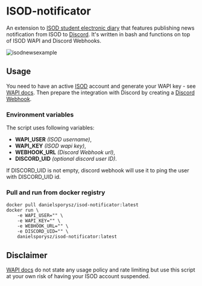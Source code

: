 # ISOD-notificator

An extension to [ISOD student electronic diary](https://isod.ee.pw.edu.pl/) that features publishing news notification from ISOD to [Discord](https://discord.com/). It's written in bash and functions on top of ISOD WAPI and Discord Webhooks.

![isodnewsexample](https://user-images.githubusercontent.com/37814427/151696851-6e8fd11a-49af-401d-9566-0959aa559b40.png)

## Usage

You need to have an active [ISOD](https://isod.ee.pw.edu.pl/) account and generate your WAPI key - see [WAPI docs](https://hub.docker.com/r/saadbruno/minecraft-discord-webhook). Then prepare the integration with Discord by creating a [Discord Webhook](https://support.discord.com/hc/pl/articles/228383668-Intro-to-Webhooks). 

### Environment variables
The script uses following variables:
- **WAPI_USER** *(ISOD username)*,
- **WAPI_KEY** *(ISOD wapi key)*,
- **WEBHOOK_URL** *(Discord Webhook url)*,
- **DISCORD_UID** *(optional discord user ID)*.

If DISCORD_UID is not empty, discord webhook will use it to ping the user with DISCORD_UID id.

### Pull and run from docker registry

```
docker pull danielsporysz/isod-notificator:latest
docker run \
    -e WAPI_USER="" \
    -e WAPI_KEY="" \
    -e WEBHOOK_URL="" \
    -e DISCORD_UID="" \
    danielsporysz/isod-notificator:latest
```

## Disclaimer

[WAPI docs](https://hub.docker.com/r/saadbruno/minecraft-discord-webhook) do not state any usage policy and rate limiting but use this script at your own risk of having your ISOD account suspended.
